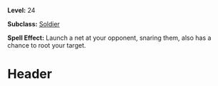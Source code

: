 <!-- TITLE: Spell: Net Launch -->
<!-- SUBTITLE:  -->

**Level:** 24

**Subclass:** [Soldier](soldier)

**Spell Effect:** Launch a net at your opponent, snaring them, also has a chance to root your target.

# Header